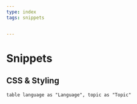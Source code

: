 ```yaml
---
type: index
tags: snippets


---
```



# Snippets


## CSS & Styling
```dataview
table language as "Language", topic as "Topic"
```